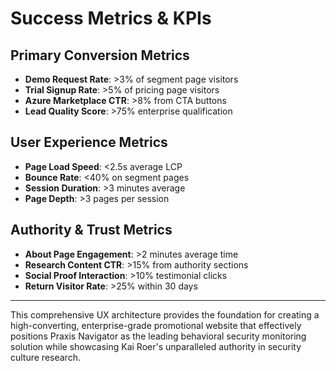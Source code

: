 # Success Metrics & KPIs

## Primary Conversion Metrics
- **Demo Request Rate**: >3% of segment page visitors
- **Trial Signup Rate**: >5% of pricing page visitors  
- **Azure Marketplace CTR**: >8% from CTA buttons
- **Lead Quality Score**: >75% enterprise qualification

## User Experience Metrics
- **Page Load Speed**: <2.5s average LCP
- **Bounce Rate**: <40% on segment pages
- **Session Duration**: >3 minutes average
- **Page Depth**: >3 pages per session

## Authority & Trust Metrics
- **About Page Engagement**: >2 minutes average time
- **Research Content CTR**: >15% from authority sections
- **Social Proof Interaction**: >10% testimonial clicks
- **Return Visitor Rate**: >25% within 30 days

---

This comprehensive UX architecture provides the foundation for creating a high-converting, enterprise-grade promotional website that effectively positions Praxis Navigator as the leading behavioral security monitoring solution while showcasing Kai Roer's unparalleled authority in security culture research.
